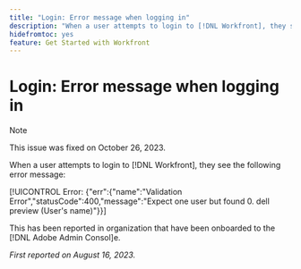 ```yaml
---
title: "Login: Error message when logging in"
description: "When a user attempts to login to [!DNL Workfront], they see an error message."
hidefromtoc: yes
feature: Get Started with Workfront
---
```


# Login: Error message when logging in

>[!NOTE]
>
>This issue was fixed on October 26, 2023.

When a user attempts to login to [!DNL Workfront], they see the following error message: 

[!UICONTROL Error: {"err":{"name":"Validation Error","statusCode":400,"message":"Expect one user but found 0. dell preview (User's name)"}}]

This has been reported in organization that have been onboarded to the [!DNL Adobe Admin Consol]e.

_First reported on August 16, 2023._
